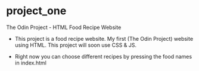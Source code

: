 ﻿# project_one
The Odin Project - HTML Food Recipe Website

- This project is a food recipe website. My first (The Odin Project) website using HTML. This project will soon use CSS & JS.

- Right now you can choose different recipes by pressing the food names in index.html

